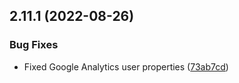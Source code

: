 ## 2.11.1 (2022-08-26)

### Bug Fixes

- Fixed Google Analytics user properties ([73ab7cd](https://github.com/wppconnect-team/wa-js/commit/73ab7cd21d091748612310ce3987a1a1867e5c16))
